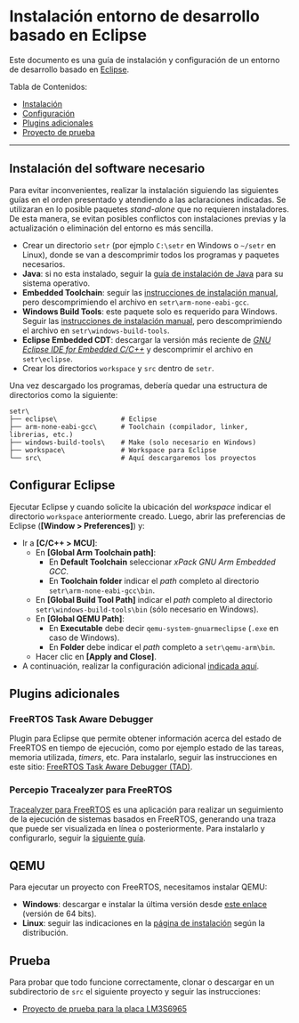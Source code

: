 # Instalación entorno de desarrollo basado en Eclipse

Este documento es una guía de instalación y configuración de un entorno de desarrollo basado en [Eclipse](http://www.eclipse.org).

Tabla de Contenidos:

- [Instalación](#instalacion-del-software-necesario)
- [Configuración](#configurar-eclipse)
- [Plugins adicionales](#plugins-adicionales)
- [Proyecto de prueba](#proyecto-de-prueba)

---

## Instalación del software necesario

Para evitar inconvenientes, realizar la instalación siguiendo las siguientes guías en el orden presentado y atendiendo a las aclaraciones indicadas. Se utilizaran en lo posible paquetes _stand-alone_ que no requieren instaladores. De esta manera, se evitan posibles conflictos con instalaciones previas y la actualización o eliminación del entorno es más sencilla.

- Crear un directorio `setr` (por ejmplo `C:\setr` en Windows o `~/setr` en Linux), donde se van a descomprimir todos los programas y paquetes necesarios.
- **Java**: si no esta instalado, seguir la [guía de instalación de Java](https://eclipse-embed-cdt.github.io/plugins/prerequisites/) para su sistema operativo.
- **Embedded Toolchain**: seguir las [instrucciones de instalación manual](https://xpack.github.io/arm-none-eabi-gcc/install/#manual-install), pero descomprimiendo el archivo en `setr\arm-none-eabi-gcc`.
- **Windows Build Tools**: este paquete solo es requerido para Windows. Seguir las [instrucciones de instalación manual](https://xpack.github.io/windows-build-tools/install/#manual-install), pero descomprimiendo el archivo en `setr\windows-build-tools`.
- **Eclipse Embedded CDT**: descargar la versión más reciente de [_GNU Eclipse IDE for Embedded C/C++_](https://projects.eclipse.org/projects/iot.embed-cdt/downloads/) y descomprimir el archivo en `setr\eclipse`.
- Crear los directorios `workspace` y `src` dentro de `setr`.

Una vez descargado los programas, debería quedar una estructura de directorios como la siguiente:
```
setr\
├── eclipse\                # Eclipse 
├── arm-none-eabi-gcc\      # Toolchain (compilador, linker, librerias, etc.)
├── windows-build-tools\    # Make (solo necesario en Windows)
├── workspace\              # Workspace para Eclipse
└── src\                    # Aquí descargaremos los proyectos
```

## Configurar Eclipse

Ejecutar Eclipse y cuando solicite la ubicación del _workspace_ indicar el directorio `workspace` anteriormente creado. Luego, abrir las preferencias de Eclipse (**[Window > Preferences]**) y:

- Ir a **[C/C++ > MCU]**:
  - En **[Global Arm Toolchain path]**:
    - En **Default Toolchain** seleccionar _xPack GNU Arm Embedded GCC_.
    - En **Toolchain folder** indicar el _path_ completo al directorio `setr\arm-none-eabi-gcc\bin`.
  - En **[Global Build Tool Path]** indicar el _path_ completo al directorio `setr\windows-build-tools\bin` (sólo necesario en Windows).
  - En **[Global QEMU Path]**:
    - En **Executable** debe decir `qemu-system-gnuarmeclipse` (`.exe` en caso de Windows).
    - En **Folder** debe indicar el _path_ completo a `setr\qemu-arm\bin`.
  - Hacer clic en **[Apply and Close]**.
- A continuación, realizar la configuración adicional [indicada aquí](https://gnu-mcu-eclipse.github.io/eclipse/workspace/preferences).

## Plugins adicionales

### FreeRTOS Task Aware Debugger

Plugin para Eclipse que permite obtener información acerca del estado de FreeRTOS en tiempo de ejecución, como por ejemplo estado de las tareas, memoria utilizada, _timers_, etc. Para instalarlo, seguir las instrucciones en este sitio: [FreeRTOS Task Aware Debugger (TAD)](https://mcuoneclipse.com/2016/07/06/freertos-kernel-awareness-for-eclipse-from-nxp/).

### Percepio Tracealyzer para FreeRTOS

[Tracealyzer para FreeRTOS](https://percepio.com/docs/FreeRTOS/manual/index.html#Tracealyzer_for_FreeRTOS) es una aplicación para realizar un seguimiento de la ejecución de sistemas basados en FreeRTOS, generando una traza que puede ser visualizada en línea o posteriormente. Para instalarlo y configurarlo, seguir la [siguiente guía](eclipse-tracealyzer.md).

## QEMU

Para ejecutar un proyecto con FreeRTOS, necesitamos instalar QEMU:

- **Windows**: descargar e instalar la última versión desde [este enlace](https://qemu.weilnetz.de/w64/) (versión de 64 bits).
- **Linux**: seguir las indicaciones en la [página de instalación](https://www.qemu.org/download/#linux) según la distribución.

## Prueba

Para probar que todo funcione correctamente, clonar o descargar en un subdirectorio de `src` el siguiente proyecto y seguir las instrucciones:

- [Proyecto de prueba para la placa LM3S6965](https://github.com/if025-pm-unpsjb/lm3s6965evb-helloworld-makefile)